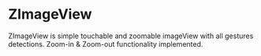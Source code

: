 # ZImageView
ZImageView is simple touchable and zoomable imageView with all gestures detections. Zoom-in &amp; Zoom-out functionality implemented.
